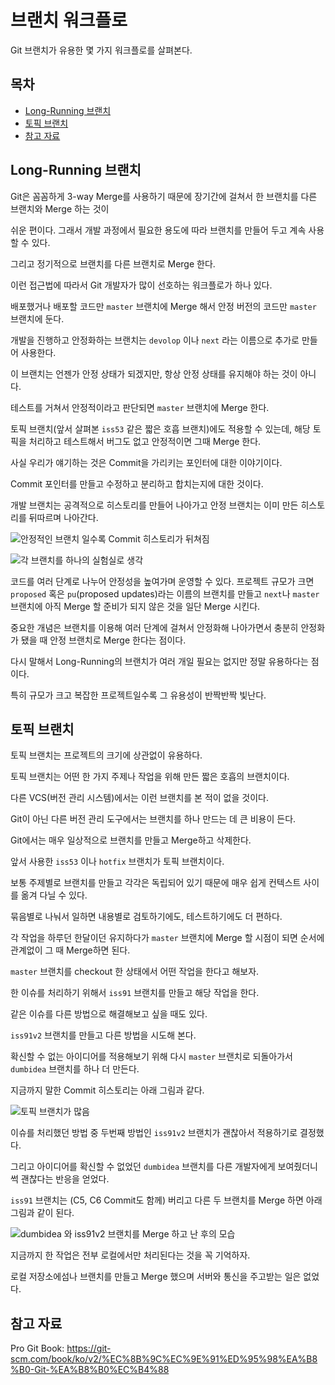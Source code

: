 # 브랜치 워크플로

Git 브랜치가 유용한 몇 가지 워크플로를 살펴본다.



## 목차

- [Long-Running 브랜치](#long-running-브랜치)
- [토픽 브랜치](#토픽-브랜치)
- [참고 자료](#참고-자료)



## Long-Running 브랜치

Git은 꼼꼼하게 3-way Merge를 사용하기 때문에 장기간에 걸쳐서 한 브랜치를 다른 브랜치와 Merge 하는 것이

쉬운 편이다. 그래서 개발 과정에서 필요한 용도에 따라 브랜치를 만들어 두고 계속 사용할 수 있다.

그리고 정기적으로 브랜치를 다른 브랜치로 Merge 한다.

이런 접근법에 따라서 Git 개발자가 많이 선호하는 워크플로가 하나 있다.

배포했거나 배포할 코드만 ``master`` 브랜치에 Merge 해서 안정 버전의 코드만 ``master`` 브랜치에 둔다.

개발을 진행하고 안정화하는 브랜치는 ``devolop`` 이나 ``next`` 라는 이름으로 추가로 만들어 사용한다.

이 브랜치는 언젠가 안정 상태가 되겠지만, 항상 안정 상태를 유지해야 하는 것이 아니다.

테스트를 거쳐서 안정적이라고 판단되면 ``master`` 브랜치에 Merge 한다.

토픽 브랜치(앞서 살펴본 ``iss53`` 같은 짧은 호흡 브랜치)에도 적용할 수 있는데, 해당 토픽을 처리하고 테스트해서 버그도 없고 안정적이면 그때 Merge 한다.

사실 우리가 얘기하는 것은 Commit을 가리키는 포인터에 대한 이야기이다.

Commit 포인터를 만들고 수정하고 분리하고 합치는지에 대한 것이다.

개발 브랜치는 공격적으로 히스토리를 만들어 나아가고 안정 브랜치는 이미 만든 히스토리를 뒤따르며 나아간다.

![안정적인 브랜치 일수록 Commit 히스토리가 뒤쳐짐](https://git-scm.com/book/en/v2/images/lr-branches-1.png)

![각 브랜치를 하나의 실험실로 생각](https://git-scm.com/book/en/v2/images/lr-branches-2.png)

코드를 여러 단계로 나누어 안정성을 높여가며 운영할 수 있다. 프로젝트 규모가 크면 ``proposed`` 혹은 ``pu``(proposed updates)라는 이름의 브랜치를 만들고 ``next``나 ``master`` 브랜치에 아직 Merge 할 준비가 되지 않은 것을 일단 Merge 시킨다.

중요한 개념은 브랜치를 이용해 여러 단계에 걸쳐서 안정화해 나아가면서 충분히 안정화가 됐을 때 안정 브랜치로 Merge 한다는 점이다.

다시 말해서 Long-Running의 브랜치가 여러 개일 필요는 없지만 정말 유용하다는 점이다.

특히 규모가 크고 복잡한 프로젝트일수록 그 유용성이 반짝반짝 빛난다.



## 토픽 브랜치

토픽 브랜치는 프로젝트의 크기에 상관없이 유용하다.

토픽 브랜치는 어떤 한 가지 주제나 작업을 위해 만든 짧은 호흡의 브랜치이다.

다른 VCS(버전 관리 시스템)에서는 이런 브랜치를 본 적이 없을 것이다.

Git이 아닌 다른 버전 관리 도구에서는 브랜치를 하나 만드는 데 큰 비용이 든다.

Git에서는 매우 일상적으로 브랜치를 만들고 Merge하고 삭제한다.

앞서 사용한 ``iss53`` 이나 ``hotfix`` 브랜치가 토픽 브랜치이다.

보통 주제별로 브랜치를 만들고 각각은 독립되어 있기 때문에 매우 쉽게 컨텍스트 사이를 옮겨 다닐 수 있다.

묶음별로 나눠서 일하면 내용별로 검토하기에도, 테스트하기에도 더 편하다.

각 작업을 하루던 한달이던 유지하다가 ``master`` 브랜치에 Merge 할 시점이 되면 순서에 관계없이 그 때 Merge하면 된다.

``master`` 브랜치를 checkout 한 상태에서 어떤 작업을 한다고 해보자.

한 이슈를 처리하기 위해서 ``iss91`` 브랜치를 만들고 해당 작업을 한다.

같은 이슈를 다른 방법으로 해결해보고 싶을 때도 있다.

``iss91v2`` 브랜치를 만들고 다른 방법을 시도해 본다.

확신할 수 없는 아이디어를 적용해보기 위해 다시 ``master`` 브랜치로 되돌아가서 ``dumbidea`` 브랜치를 하나 더 만든다.

지금까지 말한 Commit 히스토리는 아래 그림과 같다.

![토픽 브랜치가 많음](https://git-scm.com/book/en/v2/images/topic-branches-1.png)

이슈를 처리했던 방법 중 두번째 방법인 ``iss91v2`` 브랜치가 괜찮아서 적용하기로 결정했다.

그리고 아이디어를 확신할 수 없었던 ``dumbidea`` 브랜치를 다른 개발자에게 보여줬더니 썩 괜찮다는 반응을 얻었다.

``iss91`` 브랜치는 (C5, C6 Commit도 함께) 버리고 다른 두 브랜치를 Merge 하면 아래 그림과 같이 된다.

![dumbidea 와 iss91v2 브랜치를 Merge 하고 난 후의 모습](https://git-scm.com/book/en/v2/images/topic-branches-2.png)

지금까지 한 작업은 전부 로컬에서만 처리된다는 것을 꼭 기억하자.

로컬 저장소에섬나 브랜치를 만들고 Merge 했으며 서버와 통신을 주고받는 일은 없었다.

## 참고 자료

Pro Git Book: https://git-scm.com/book/ko/v2/%EC%8B%9C%EC%9E%91%ED%95%98%EA%B8%B0-Git-%EA%B8%B0%EC%B4%88
